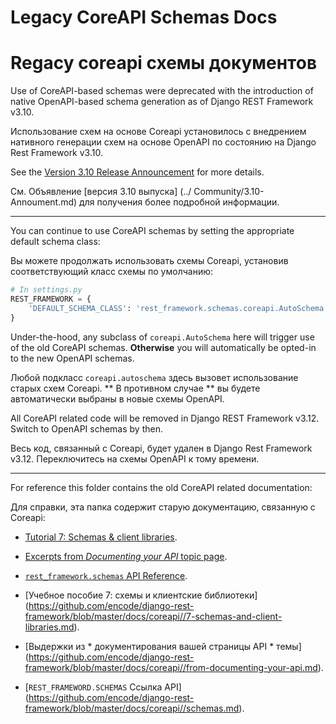 <!-- TRANSLATED by md-translate -->
# Legacy CoreAPI Schemas Docs

# Regacy coreapi схемы документов

Use of CoreAPI-based schemas were deprecated with the introduction of native OpenAPI-based schema generation as of Django REST Framework v3.10.

Использование схем на основе Coreapi установилось с внедрением нативного генерации схем на основе OpenAPI по состоянию на Django Rest Framework v3.10.

See the [Version 3.10 Release Announcement](../community/3.10-announcement.md) for more details.

См. Объявление [версия 3.10 выпуска] (../ Community/3.10-Annoument.md) для получения более подробной информации.

---

You can continue to use CoreAPI schemas by setting the appropriate default schema class:

Вы можете продолжать использовать схемы Coreapi, установив соответствующий класс схемы по умолчанию:

```python
# In settings.py
REST_FRAMEWORK = {
    'DEFAULT_SCHEMA_CLASS': 'rest_framework.schemas.coreapi.AutoSchema',
}
```

Under-the-hood, any subclass of `coreapi.AutoSchema` here will trigger use of the old CoreAPI schemas. **Otherwise** you will automatically be opted-in to the new OpenAPI schemas.

Любой подкласс `coreapi.autoschema` здесь вызовет использование старых схем Coreapi.
** В противном случае ** вы будете автоматически выбраны в новые схемы OpenAPI.

All CoreAPI related code will be removed in Django REST Framework v3.12. Switch to OpenAPI schemas by then.

Весь код, связанный с Coreapi, будет удален в Django Rest Framework v3.12.
Переключитесь на схемы OpenAPI к тому времени.

---

For reference this folder contains the old CoreAPI related documentation:

Для справки, эта папка содержит старую документацию, связанную с Coreapi:

* [Tutorial 7: Schemas & client libraries](https://github.com/encode/django-rest-framework/blob/master/docs/coreapi//7-schemas-and-client-libraries.md).
* [Excerpts from *Documenting your API* topic page](https://github.com/encode/django-rest-framework/blob/master/docs/coreapi//from-documenting-your-api.md).
* [`rest_framework.schemas` API Reference](https://github.com/encode/django-rest-framework/blob/master/docs/coreapi//schemas.md).

* [Учебное пособие 7: схемы и клиентские библиотеки] (https://github.com/encode/django-rest-framework/blob/master/docs/coreapi//7-schemas-and-client-libraries.md).
* [Выдержки из * документирования вашей страницы API * темы] (https://github.com/encode/django-rest-framework/blob/master/docs/coreapi//from-documenting-your-api.md).
* [`REST_FRAMEWORD.SCHEMAS` Ссылка API] (https://github.com/encode/django-rest-framework/blob/master/docs/coreapi//schemas.md).